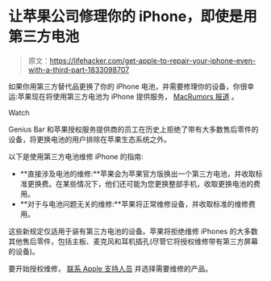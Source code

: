 # 让苹果公司修理你的 iPhone，即使是用第三方电池

> 原文：<https://lifehacker.com/get-apple-to-repair-your-iphone-even-with-a-third-part-1833098707>

如果你用第三方替代品更换了你的 iPhone 电池，并需要修理你的设备，你很幸运:苹果现在将使用第三方电池为 iPhone 提供服务， [MacRumors 报道](https://www.macrumors.com/2019/03/05/iphones-third-party-batteries-now-repair-eligible/) 。

Watch

Genius Bar 和苹果授权服务提供商的员工在历史上拒绝了带有大多数售后零件的设备，将更换电池的用户排除在苹果生态系统之外。

以下是使用第三方电池维修 iPhone 的指南:

*   **直接涉及电池的维修:**苹果会为苹果官方版换出一个第三方电池，并收取标准更换费。在某些情况下，他们还可能为您更换整部手机，收取更换电池的费用。
*   **对于与电池问题无关的维修:**苹果将正常维修设备，并收取标准的维修费用。

这些新规定仅适用于装有第三方电池的设备。苹果将拒绝维修 iPhones 的大多数其他售后零件，包括主板、麦克风和耳机插孔(尽管它将授权维修带有第三方屏幕的设备)。

要开始授权维修， [联系 Apple 支持人员](https://getsupport.apple.com/) 并选择需要维修的产品。
